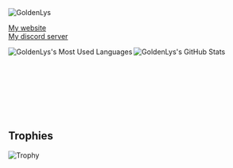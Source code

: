 <img src="https://komarev.com/ghpvc/?username=GoldenLys" alt="GoldenLys" title="GoldenLys Profile Views" />

<a target="_blank" href="https://purplewizard.space">My website</a><br />
<a target="_blank" href="https://discord.gg/SBuYeHh">My discord server</a>

<img align="left" title="GoldenLys's Most Used Languages" src="https://github-readme-stats.vercel.app/api/top-langs?username=GoldenLys&theme=tokyonight" />

<img align="left" title="GoldenLys's GitHub Stats" src="https://github-readme-stats.vercel.app/api?username=GoldenLys&count_private=true&include_all_commits=true&show_icons=true&theme=tokyonight" />

<br /><br /><br /><br /><br /><br /><br /><br />
<h2>Trophies</h2>

<img src="https://github-profile-trophy.vercel.app/?username=GoldenLys&row=5&column=8" alt="Trophy" data-canonical-src="https://github-profile-trophy.vercel.app/?username=GoldenLys&amp;row=5&amp;column=8" style="max-width:100%;">
